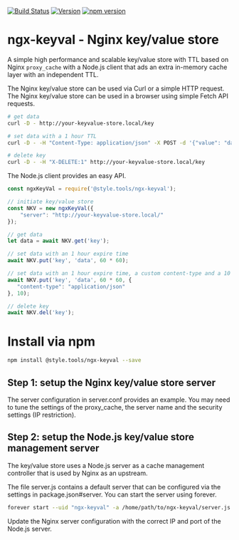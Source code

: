 [![Build Status](https://travis-ci.com/style-tools/ngx-keyval.svg?branch=master)](https://travis-ci.com/style-tools/ngx-keyval) [![Version](https://img.shields.io/github/release/style-tools/ngx-keyval.svg)](https://github.com/style-tools/ngx-keyval/releases) [![npm version](https://badge.fury.io/js/%40style.tools%2Fngx-keyval.svg)](http://badge.fury.io/js/%40style.tools%2Fngx-keyval)

# ngx-keyval - Nginx key/value store

A simple high performance and scalable key/value store with TTL based on Nginx `proxy_cache` with a Node.js client that ads an extra in-memory cache layer with an independent TTL.

The Nginx key/value store can be used via Curl or a simple HTTP request. The Nginx key/value store can be used in a browser using simple Fetch API requests.

```bash
# get data
curl -D - http://your-keyvalue-store.local/key

# set data with a 1 hour TTL
curl -D - -H "Content-Type: application/json" -X POST -d '{"value": "data", "ttl": 3600}' http://your-keyvalue-store.local/key

# delete key
curl -D - -H "X-DELETE:1" http://your-keyvalue-store.local/key
```

The Node.js client provides an easy API.

```javascript
const ngxKeyVal = require('@style.tools/ngx-keyval');

// initiate key/value store
const NKV = new ngxKeyVal({
    "server": "http://your-keyvalue-store.local/"
});

// get data
let data = await NKV.get('key');

// set data with an 1 hour expire time
await NKV.put('key', 'data', 60 * 60);

// set data with an 1 hour expire time, a custom content-type and a 10 seconds in-memory cache
await NKV.put('key', 'data', 60 * 60, {
   "content-type": "application/json"
}, 10);

// delete key
await NKV.del('key');
```

# Install via npm

```bash
npm install @style.tools/ngx-keyval --save
```

## Step 1: setup the Nginx key/value store server

The server configuration in server.conf provides an example. You may need to tune the settings of the proxy_cache, the server name and the security settings (IP restriction). 

## Step 2: setup the Node.js key/value store management server

The key/value store uses a Node.js server as a cache management controller that is used by Nginx as an upstream. 

The file server.js contains a default server that can be configured via the settings in package.json#server. You can start the server using forever.

```bash
forever start --uid "ngx-keyval" -a /home/path/to/ngx-keyval/server.js
```

Update the Nginx server configuration with the correct IP and port of the Node.js server.
